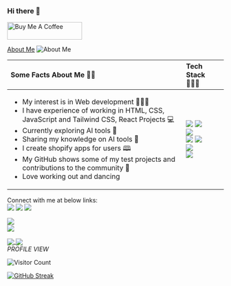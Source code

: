 ### Hi there 👋

<a href="https://www.buymeacoffee.com/ijaabel" target="_blank"><img src="https://cdn.buymeacoffee.com/buttons/default-orange.png" alt="Buy Me A Coffee" height="41" width="174"></a>

[About Me](https://postimg.cc/YLmgxjXk)
![About Me](https://postimg.cc/YLmgxjXk)



<table role="table">
            <thead>
                <tr>
                    <th align="left">Some Facts About Me 👩‍💼</th>
                    <th align="left">Tech Stack 👩🏻‍💻 </th>
                </tr>
            </thead>
        <tbody>
            <tr>
                <td align="left">
                    <ul>
                        <li> My interest is in Web development 👩🏻‍⚕️  </li>
                        <li> I have experience of working in HTML, CSS, JavaScript and Tailwind CSS, React Projects 💻 </li>
                        <li> Currently exploring AI tools 📝 </li>
                                <li> Sharing my knowledge on AI tools 📝 </li>
                        <li> I create shopify apps for users 🕮 </li>
                        <li> My GitHub shows some of my test projects and contributions to the community 🎨</li>
                        <li> Love working out and dancing </li>
                    </ul>
                </td>
                <td align="left">
                     <img src="https://img.shields.io/badge/html5-%23E34F26.svg?style=for-the-badge&logo=html5&logoColor=white">
                     <img src="https://img.shields.io/badge/css3-%231572B6.svg?style=for-the-badge&logo=css3&logoColor=white">
                     <br>
                     <img src="https://img.shields.io/badge/javascript-%23323330.svg?style=for-the-badge&logo=javascript&logoColor=%23F7DF1E">
                     <br>
                     <img src="https://img.shields.io/badge/github-%23121011.svg?style=for-the-badge&logo=github&logoColor=white">
                     <img src="https://img.shields.io/badge/Canva-%2300C4CC.svg?style=for-the-badge&logo=Canva&logoColor=white">
                     <br>
                     <img src="https://img.shields.io/badge/tailwindcss-%2338B2AC.svg?style=for-the-badge&logo=tailwind-css&logoColor=white">
                     <br>
                     <img src="https://img.shields.io/badge/Visual%20Studio%20Code-0078d7.svg?style=for-the-badge&logo=visual-studio-code&logoColor=white">
                </td>
            </tr>
            </tbody>
        </table>
        
        
Connect with me at below links:
<br>
[![](https://img.shields.io/badge/Twitter-%231DA1F2.svg?style=for-the-badge&logo=Twitter&logoColor=white)](https://twitter.com/iJaabl) [![](https://img.shields.io/badge/Codepen-000000?style=for-the-badge&logo=codepen&logoColor=white)](https://codepen.io/Jaabel)
[![](https://img.shields.io/badge/netlify-%23000000.svg?style=for-the-badge&logo=netlify&logoColor=#00C7B7)](https://app.netlify.com/teams/jaabel/overview)

<a href="https://www.github.com/iJaabel" target="_blank" rel="noreferrer"><img
src="https://img.shields.io/github/followers/iJaabel?logo=github&style=for-the-badge&color=0891b2&labelColor=1c1917" /></a>
<br>
<a href="https://twitter.com/iJaabl_" target="_blank" rel="noreferrer"><img
src="https://img.shields.io/twitter/follow/iJaabl_?logo=twitter&style=for-the-badge&color=0891b2&labelColor=1c1917"
/></a>

<a href="https://github.com/anuraghazra/github-readme-stats">
  <img align="center" src="https://github-readme-stats.vercel.app/api?username=iJaabel" />
</a>
<a href="https://github.com/anuraghazra/convoychat">
  <img align="center" src="https://github-readme-stats.vercel.app/api/top-langs/?username=iJaabel" />
</a>
<br>
<em>PROFILE VIEW </em>
<br>

![Visitor Count](https://profile-counter.glitch.me/{iJaabel}/count.svg)

[![GitHub Streak](http://github-readme-streak-stats.herokuapp.com?user=iJaabel&theme=dark)](https://git.io/streak-stats)


<!--
**iJaabel/iJaabel** is a ✨ _special_ ✨ repository because its `README.md` (this file) appears on your GitHub profile.

Here are some ideas to get you started:

- 🔭 I’m currently working on ...
- 🌱 I’m currently learning ...
- 👯 I’m looking to collaborate on ...
- 🤔 I’m looking for help with ...
- 💬 Ask me about ...
- 📫 How to reach me: ...
- 😄 Pronouns: ...
- ⚡ Fun fact: ...
-->
